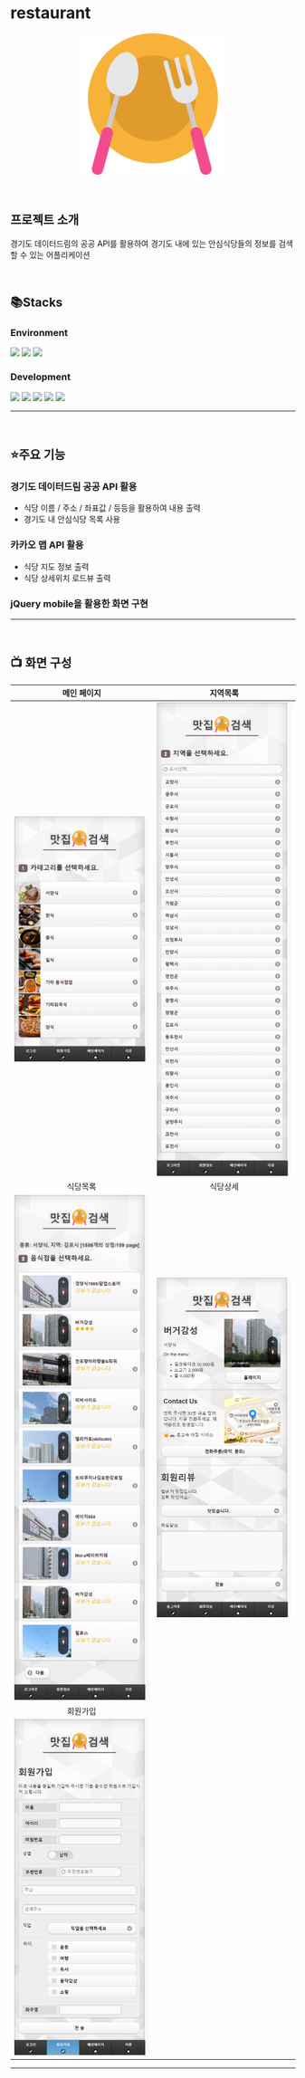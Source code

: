 # restaurant

<p align="center">
  <img width="250" src="https://github.com/leehaebin/restaurant/blob/master/myRest/src/main/webapp/images/restaurant.png">
</p>


<br>

## 프로젝트 소개

경기도 데이터드림의 공공 API를 활용하여 경기도 내에 있는 안심식당들의 정보를 검색할 수 있는 어플리케이션

<br>

## 📚Stacks 

### Environment
<div align="left">
  <img src="https://img.shields.io/badge/Eclipse IDE-2C2255?style=for-the-badge&logo=EclipseIDE&logoColor=white" />
  <img src="https://img.shields.io/badge/Git-F05032?style=for-the-badge&logo=Git&logoColor=white" />
  <img src="https://img.shields.io/badge/GitHub-181717?style=for-the-badge&logo=GitHub&logoColor=white" />
</div>             


### Development
<div align="left">
  <img src="https://img.shields.io/badge/Java-007396?style=for-the-badge&logo=Conda-Forge&logoColor=white" />
  <img src="https://img.shields.io/badge/CSS3-1572B6?style=for-the-badge&logo=CSS3&logoColor=white"/>
  <img src="https://img.shields.io/badge/JavaScript-F7DF1E?style=for-the-badge&logo=JavaScript&logoColor=white"/>
  <img src="https://img.shields.io/badge/jQuery-0769AD?style=for-the-badge&logo=jQuery&logoColor=white"/>
  <img src="https://img.shields.io/badge/MySQL-4479A1?style=for-the-badge&logo=MySQL&logoColor=white" />
</div> 


---
<br>

## ⭐주요 기능 



###  경기도 데이터드림 공공 API 활용
- 식당 이름 / 주소 / 좌표값 / 등등을 활용하여 내용 출력
- 경기도 내 안심식당 목록 사용

### 카카오 맵 API 활용
- 식당 지도 정보 출력
- 식당 상세위치 로드뷰 출력
  
### jQuery mobile을 활용한 화면 구현

---
<br>

## 📺 화면 구성


| 메인 페이지 | 지역목록 |
| :----: | :----: |
| <img width="400" src="https://github.com/leehaebin/restaurant/blob/master/myRest/src/view/indexview.png"/> |  <img width="400" src="https://github.com/leehaebin/restaurant/blob/master/myRest/src/view/list01view.png"/>  | 
| 식당목록 | 식당상세 |
| <img width="400" src="https://github.com/leehaebin/restaurant/blob/master/myRest/src/view/list02view.png"/> | <img width="400" src="https://github.com/leehaebin/restaurant/blob/master/myRest/src/view/detailview.png"/> | 
| 회원가입 |
| <img width="400" src="https://github.com/leehaebin/restaurant/blob/master/myRest/src/view/membersview.png"/> | 



---
<br>
